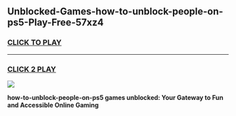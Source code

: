 
## Unblocked-Games-how-to-unblock-people-on-ps5-Play-Free-57xz4
<h3>
<a href="https://premium76.site?title=how-to-unblock-people-on-ps5&ref=10A">CLICK TO PLAY</a></h3>
<hr>

<h3>
<a href="https://premium76.site?title=how-to-unblock-people-on-ps5&ref=10A">CLICK 2 PLAY</a>
  
</h3>

<a href="https://premium76.site?title=how-to-unblock-people-on-ps5&ref=10A"><img src="https://clearcache.store/games.png"></a>


**how-to-unblock-people-on-ps5 games unblocked: Your Gateway to Fun and Accessible Online Gaming**
